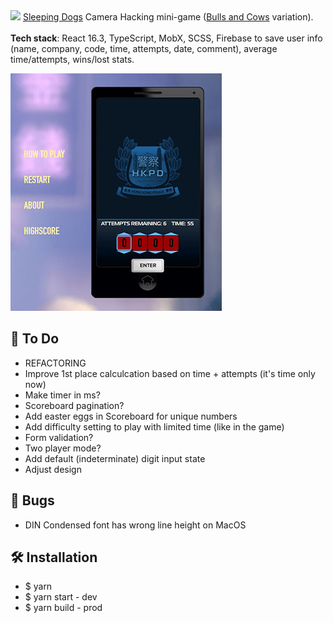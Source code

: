 <img src="https://github.com/s-pyadyshev/sleeping-dogs-super-hacker/workflows/CI/badge.svg"/>
<a href="https://en.wikipedia.org/wiki/Sleeping_Dogs_(video_game)" target="_blank" rel="noopener noreferrer">Sleeping Dogs</a> Camera Hacking mini-game (<a href="https://en.wikipedia.org/wiki/Bulls_and_Cows" target="_blank" rel="noopener noreferrer">Bulls and Cows</a> variation).
<br>
<br/>
<b>Tech stack</b>: React 16.3, TypeScript, MobX, SCSS, Firebase to save user info (name, company, code, time, attempts, date, comment), average time/attempts, wins/lost stats.
<br/>

![example](example.jpg)
<br/>

## :construction_worker: To Do

<ul>
  <li>REFACTORING</li>
  <li>Improve 1st place calculcation based on time + attempts (it's time only now)</li>
  <li>Make timer in ms?</li>
  <li>Scoreboard pagination?</li>
  <li>Add easter eggs in Scoreboard for unique numbers</li>
  <li>Add difficulty setting to play with limited time (like in the game)</li>
  <li>Form validation?</li>
  <li>Two player mode?</li>
  <li>Add default (indeterminate) digit input state</li>
  <li>Adjust design</li>
</ul>

## :bug: Bugs

<ul>
  <li>DIN Condensed font has wrong line height on MacOS</li>
</ul>

## :hammer_and_wrench: Installation

- \$ yarn
- \$ yarn start - dev
- \$ yarn build - prod
